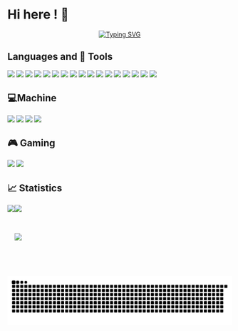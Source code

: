# Hi here ! 👋

<p align='center'>
  <a href="https://git.io/typing-svg"><img src="https://readme-typing-svg.herokuapp.com?font=Fira+Code&pause=1000&background=FF5FC804&random=false&width=435&separator=%3C&lines=if(you+%3D+'welcome')+printf('Hello');%3Cto+be+continue..." alt="Typing SVG" /></a>
</p>


##  Languages and 🔧 Tools
<img src="https://img.shields.io/badge/html-white?logo=html5">
<img src="https://img.shields.io/badge/html-white?logo=css3&logoColor=blue">
<img src="https://img.shields.io/badge/markdown-white?logo=markdown&logoColor=black">
<img src="https://img.shields.io/badge/python-white?logo=python&logoColor=blue">
<img src="https://img.shields.io/badge/C-white?logo=C&logoColor=blue">
<img src="https://img.shields.io/badge/C%2B%2B-white?logo=C%2B%2B&logoColor=blue">
<img src="https://img.shields.io/badge/vscode-white?logo=visual%20studio%20code&logoColor=blue">
<img src="https://img.shields.io/badge/notion-white?logo=notion&logoColor=black">
<img src="https://img.shields.io/badge/git-white?logo=git&logoColor=orange">
<img src="https://img.shields.io/badge/node.js-white?logo=node.js&logoColor=green">
<img src="https://img.shields.io/badge/anaconda-white?logo=anaconda&logoColor=green">
<img src="https://img.shields.io/badge/vim-white?logo=vim&logoColor=black">
<img src="https://img.shields.io/badge/github-white?logo=github&logoColor=black">
<img src="https://img.shields.io/badge/vercel-white?logo=vercel&logoColor=black">
<img src="https://img.shields.io/badge/cloudflare-white?logo=cloudflare&logoColor=orange">
<img src="https://img.shields.io/badge/Google%20Chrome-white?logo=Google%20Chrome&logoColor=blue">
<img src="https://img.shields.io/badge/hexo-white?logo=hexo&logoColor=blue">

## 💻Machine
 <img src="https://img.shields.io/badge/windows-MSI%20GL63%208RC-%23F50F0F.svg?&style=for-the-badge&logo=windows&logoColor=white" />
  <img src="https://img.shields.io/badge/ubuntu-MSI%20GL63%208RC-%23dd4814.svg?&style=for-the-badge&logo=ubuntu&logoColor=white">
  <img src="https://img.shields.io/badge/intel-core%20i5%208th-%230071C5.svg?&style=for-the-badge&logo=intel&logoColor=white" />
  <img src="https://img.shields.io/badge/nvidia-GeForce%20gtx1050-%2376B900.svg?&style=for-the-badge&logo=nvidia&logoColor=white" />

## 🎮 Gaming
<img src="https://img.shields.io/badge/steam-black?logo=steam&logoColor=white">
<img src="https://img.shields.io/badge/epic games-black?logo=epicgames&logoColor=white">



## 📈 Statistics
<div>
  <span>
    <img align="left" src="https://github-readme-stats.vercel.app/api?username=demonq0q&hide=issues&show_icons=true&theme=white&layout=compact" height=160 />
  </span>

  <span>
    <img src="https://github-readme-stats.vercel.app/api/top-langs/?username=anuraghazra&layout=compact" height=160 />
  </span>
</div>

<p>&nbsp</p>

<div>
  <img src="https://github-readme-activity-graph.vercel.app/graph?username=demonq0q&bg_color=ffffff&color=000000&line=00eeff&point=ffcf24&area=true&hide_border=true" />
</div>

<p>&nbsp</p>

![code-svg](arrest/code-contribute.svg)

